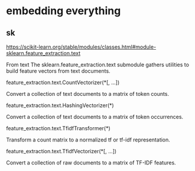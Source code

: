 # embedding everything

## sk
https://scikit-learn.org/stable/modules/classes.html#module-sklearn.feature_extraction.text


From text
The sklearn.feature_extraction.text submodule gathers utilities to build feature vectors from text documents.

feature_extraction.text.CountVectorizer(*[, ...])

Convert a collection of text documents to a matrix of token counts.

feature_extraction.text.HashingVectorizer(*)

Convert a collection of text documents to a matrix of token occurrences.

feature_extraction.text.TfidfTransformer(*)

Transform a count matrix to a normalized tf or tf-idf representation.

feature_extraction.text.TfidfVectorizer(*[, ...])

Convert a collection of raw documents to a matrix of TF-IDF features.